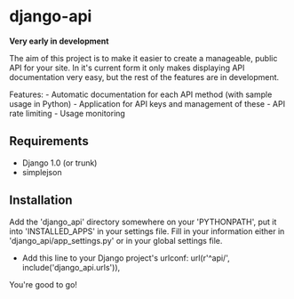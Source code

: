 # django-api
**Very early in development**

The aim of this project is to make it easier to create a manageable, public API for your site.
In it's current form it only makes displaying API documentation very easy, but the rest of the features are in development.

Features:
    - Automatic documentation for each API method (with sample usage in Python)
    - Application for API keys and management of these
    - API rate limiting
    - Usage monitoring



## Requirements
- Django 1.0 (or trunk)
- simplejson

## Installation
Add the 'django_api' directory somewhere on your 'PYTHONPATH', put it into 'INSTALLED_APPS' in your settings file.
Fill in your information either in 'django_api/app_settings.py' or in your global settings file.

- Add this line to your Django project's urlconf: 
    url(r'^api/', include('django_api.urls')),

You're good to go!